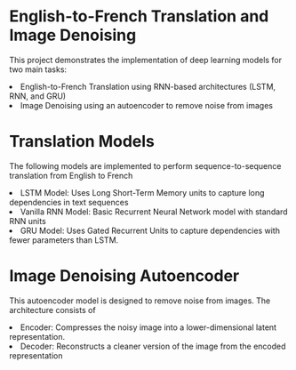# English-to-French Translation and Image  Denoising
<p>This project demonstrates the implementation of deep learning models for two main tasks:</p>
<li>English-to-French Translation using RNN-based architectures (LSTM, RNN, and GRU)</li>
<li>Image Denoising using an autoencoder to remove noise from images</li>

# Translation Models
<p>The following models are implemented to perform sequence-to-sequence translation from English to French</p>
<li>LSTM Model: Uses Long Short-Term Memory units to capture long dependencies in text sequences</li>
<li>Vanilla RNN Model: Basic Recurrent Neural Network model with standard RNN units</li>
<li>GRU Model: Uses Gated Recurrent Units to capture dependencies with fewer parameters than LSTM.</li>

# Image Denoising Autoencoder
<p>This autoencoder model is designed to remove noise from images. The architecture consists of</p>
<li>Encoder: Compresses the noisy image into a lower-dimensional latent representation.</li>
<li>Decoder: Reconstructs a cleaner version of the image from the encoded representation</li>
